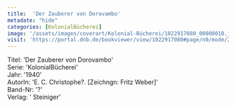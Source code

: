 ```yaml
---
title:  'Der Zauberer von Dorovambo'
metadate: "hide"
categories: [KolonialBücherei]
image: '/assets/images/coverart/Kolonial-Bücherei/1022917080_00000010.jpg'
visit: 'https://portal.dnb.de/bookviewer/view/1022917080#page/n0/mode/2up'
---
```

Titel: 'Der Zauberer von Dorovambo' <br>
Serie: 'KolonialBücherei' <br>
Jahr: '1940' <br>
AutorIn: 'E. C. Christophe?. [Zeichngn: Fritz Weber]' <br>
Band-Nr: '?' <br>
Verlag: ' Steiniger'